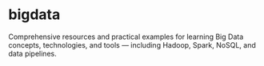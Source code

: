 # bigdata
Comprehensive resources and practical examples for learning Big Data concepts, technologies, and tools — including Hadoop, Spark, NoSQL, and data pipelines.
